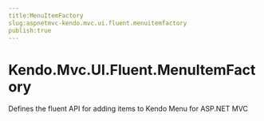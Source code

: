 ```yaml
---
title:MenuItemFactory
slug:aspnetmvc-kendo.mvc.ui.fluent.menuitemfactory
publish:true
---
```


# Kendo.Mvc.UI.Fluent.MenuItemFactory

Defines the fluent API for adding items to Kendo Menu for ASP.NET MVC